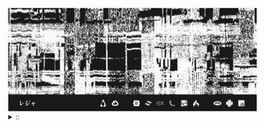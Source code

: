 <img src="./banner.png">
<details><summary> :: </summary>
<!--START_SECTION:waka-->

```
From: 09 August 2024 - To: 04 November 2024

Total Time: 572 hrs 15 mins

Python                     208 hrs 55 mins ////////-----------------   33.92 %
PHP                        77 hrs 20 mins  ///----------------------   12.56 %
JavaScript                 52 hrs 20 mins  //-----------------------   08.50 %
Other                      43 hrs 40 mins  //-----------------------   07.09 %
```

<!--END_SECTION:waka-->
</details>

